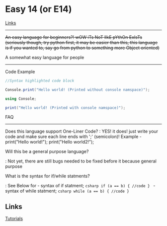 # Easy 14 (or E14)

[Links](#links_div)
* * *

~~An easy language for beginners?! wOW iTs NoT lIkE pYthOn ExIsTs (seriously though, try python first, it may be easier than this, this language is if you wanted to, say go from python to something more Object oriented)~~

A somewhat easy language for people
* * *


Code Example

```csharp
//Syntax highlighted code block

Console.print("Hello world! (Printed without console namspace)");

using Console;

print("Hello world! (Printed with console namspace)");
```
FAQ

* * *

Does this language support One-Liner Code?
:   YES! it does! just write your code and make sure each line ends with ';' (semicolon)!
    Example
    - print("Hello world!"); print("Hello world2!");


Will this be a general purpose language?

:   Not yet, there are still bugs needed to be fixed before it because general purpose

What is the syntax for if/while statments?

:   See Below for
    - syntax of if statment;
        ```csharp
            if (a == b)
            {
                //code
            }
        ```
    - syntax of while statment;
        ```csharp
            while (a == b)
            {
                //code
            }
        ```

## Links


<div id="links_div">
</div>

[Tutorials](https://mervinpais.github.io/Easy14_Programing_language/webpages/docs.html)
